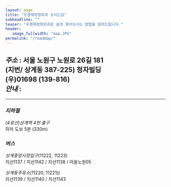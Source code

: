 ```yaml
---
layout: page
title: "우경제정형외과 오시는길"
subheadline: ""
teaser: "우경제정형외과로 쉽게 찾아오시는 방법을 알려드립니다."
header:
   image_fullwidth: "map.JPG"
permalink: "/roadmap/"
---
```



*주소* : 서울 노원구 노원로 26길 181   
(지번/ 상계동 387-225) 청자빌딩   
      (우)01698 (139-816)   
*안내* : 
---
<!-- * Daum 지도 - 지도퍼가기 -->
<!-- 1. 지도 노드 -->
<div id="daumRoughmapContainer1502587565319" class="root_daum_roughmap root_daum_roughmap_landing"></div>

<!--
	2. 설치 스크립트
	* 지도 퍼가기 서비스를 2개 이상 넣을 경우, 설치 스크립트는 하나만 삽입합니다.
-->
<script charset="UTF-8" class="daum_roughmap_loader_script" src="https://spi.maps.daum.net/imap/map_js_init/roughmapLoader.js"></script>

<!-- 3. 실행 스크립트 -->
<script charset="UTF-8">
	new daum.roughmap.Lander({
		"timestamp" : "1502587565319",
		"key" : "j4uf",
		"mapWidth" : "600",
		"mapHeight" : "500"
	}).render();
</script>
---
### *지하철*   
*(4호선)상계역 4번 출구*    
하차 도보 5분 (330m)

### *버스*   
*상계중앙시장입구*(11222, 11223)   
 지선1137 / 지선1142 / 지선1138 / 마을노원05    

*상계동주유소*(11220, 11221))   
 지선1139 / 지선1140 / 지선1143      




